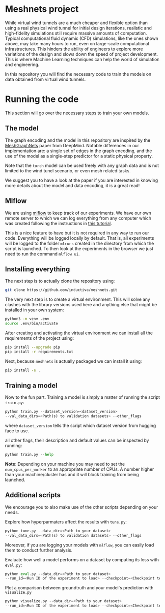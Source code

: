 # Meshnets project

While virtual wind tunnels are a much cheaper and flexible option than
using a real physical wind tunnel for initial design iterations,
realistic and high-fidelity simulations still require massive amounts
of computation. Typical computational fluid dynamic (CFD) simulations,
like the ones shown above, may take many hours to run, even on
large-scale computational infrastructures. This hinders the ability of
engineers to explore more variations of the design and slows down the
speed of project development. This is where Machine Learning
techniques can help the world of simulation and engineering.

In this repository you will find the necessary code to train the
models on data obtained from virtual wind tunnels.

# Running the code

This section will go over the necessary steps to train your own
models.

## The model

The graph encoding and the model in this repository are inspired by the [MeshGraphNets](https://arxiv.org/abs/2010.03409) paper from DeepMind.
Notable differences in our implementation are: a single set of edges in the graph encoding, and the use of the model as a single-step predictor for a static physical property.

Note that the `torch` model can be used freely with any graph data and is not limited to the wind tunel scenario, or even mesh related tasks.

We suggest you to have a look at the paper if you are interested in knowing more details about the model and data encoding, it is a great read!

## Mlflow

We are using
[mlflow](https://mlflow.org/docs/latest/python_api/mlflow.html) to
keep track of our experiments. We have our own remote server to which
we can log everything from any computer which was created following
the instructions in [this
tutorial](https://towardsdatascience.com/managing-your-machine-learning-experiments-with-mlflow-1cd6ee21996e).

This is a nice feature to have but it is not required in any way to
run our code. Everything will be logged locally by default. That is,
all experiments will be logged to the folder `mlruns` created in the
directory from which the script is launched. To then look at the
experiments in the browser we just need to run the command `mlflow
ui`.

## Installing everything

The next step is to actually clone the repository using:

```bash
git clone https://github.com/inductiva/meshnets.git
```

The very next step is to create a virtual environment. This will solve
any clashes with the library versions used here and anything else that
might be installed in your own system:

```bash
python3 -m venv .env
source .env/bin/activate
```

After creating and activating the virtual environment we can install
all the requirements of the project using:

```bash
pip install --upgrade pip
pip install -r requirements.txt
```

Next, because `meshnets` is actually packaged we can install it using:

```bash
pip install -e .
```

## Training a model

Now to the fun part. Training a model is simply a matter of running
the script `train.py`:

```python
python train.py --dataset_version=<dataset_version>
--val_data_dirs=<Path(s) to validation datasets> --other_flags
```

where `dataset_version` tells the script which dataset version from
hugging face to use.

all other flags, their description and default values can be inspected
by running:

```python
python train.py --help
```

**Note**: Depending on your machine you may need to set the `num_cpus_per_worker` to an appropriate number of CPUs. A number higher than your machine/cluster has and it will block training from being launched.

## Additional scripts

We encourage you to also make use of the other scripts depending on your needs.

Explore how hyperparmaters affect the results with `tune.py`:

```python
python tune.py --data_dir=<Path to your dataset>
--val_data_dirs=<Path(s) to validation datasets> --other_flags
```

Moreover, if you are logging your models with `mlflow`, you can easily load them to conduct further analysis.

Evaluate how well a model performs on a dataset by computing its loss with `eval.py`:

```python
python eval.py --data_dir=<Path to your dataset>
--run_id=<Run ID of the experiment to load> --checkpoint=<Checkpoint to load from the experiment> --other_flags
```

Plot a comparison between groundtruth and your model's prediction with `visualize.py`

```python
python visualize.py --data_dir=<Path to your dataset>
--run_id=<Run ID of the experiment to load> --checkpoint=<Checkpoint to load from the experiment> --other_flags
```
